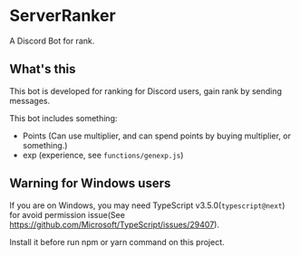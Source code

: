 # ServerRanker

A Discord Bot for rank.

## What's this

This bot is developed for ranking for Discord users, gain rank by sending messages.

This bot includes something:

- Points (Can use multiplier, and can spend points by buying multiplier, or something.)
- exp (experience, see `functions/genexp.js`)

## Warning for Windows users

If you are on Windows, you may need TypeScript v3.5.0(`typescript@next`) for avoid permission issue(See <https://github.com/Microsoft/TypeScript/issues/29407>).

Install it before run npm or yarn command on this project.

